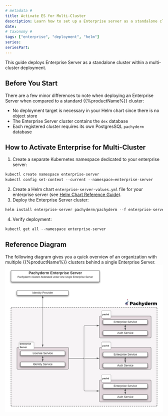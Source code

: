 ```yaml
---
# metadata # 
title: Activate ES for Multi-Cluster
description: Learn how to set up a Enterprise server as a standalone cluster within a multi-cluster deployment.
date: 
# taxonomy #
tags: ["enterprise", "deployment", "helm"]
series:
seriesPart:
---
```


This guide deploys Enterprise Server as a standalone cluster within a multi-cluster deployment.

## Before You Start 

There are a few minor differences to note when deploying an Enterprise Server when compared to a standard {{%productName%}} cluster:

- No deployment target is necessary in your Helm chart since there is no object store
- The Enterprise Server cluster contains the `dex` database
- Each registered cluster requires its own PostgresSQL `pachyderm` database
  
##  How to Activate Enterprise for Multi-Cluster 


1. Create a separate Kubernetes namespace dedicated to your enterprise server:
```s
kubectl create namespace enterprise-server
kubectl config set-context --current --namespace=enterprise-server
```
2. Create a Helm chart `enterprise-server-values.yml` file for your enterprise server (see [Helm Chart Reference Guide](../../../../reference/helm-values)). 
3. Deploy the Enterprise Server cluster:
```s
helm install enterprise-server pachyderm/pachyderm --f enterprise-server-values.yml
```
4. Verify deployment:
```s
kubectl get all --namespace enterprise-server
```

## Reference  Diagram 
The following diagram gives you a quick overview of an organization with multiple {{%productName%}} clusters behind a single Enterprise Server.
![Enterprise Server General Deployment](/images/enterprise-server.png)
